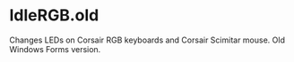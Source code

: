 # IdleRGB.old
Changes LEDs on Corsair RGB keyboards and Corsair Scimitar mouse. Old Windows Forms version.
